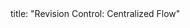 <frontmatter>
title: "Revision Control: Centralized Flow"
</frontmatter>

<include src="unit-inPage-asFlat.md" boilerplate />